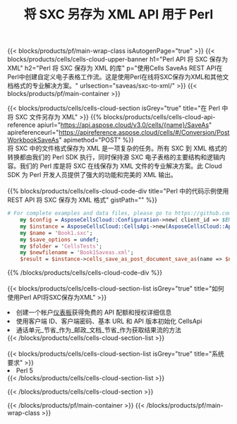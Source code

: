 ﻿---
title: 将 SXC 另存为 XML API 用于 Perl
description: 用于 Microsoft Excel 和 OpenOffice Calc 的云 API 和 SDK。将电子表格转换为其他格式文件。
url: /zh/perl/saveas/sxc-to-xml/
---
{{< blocks/products/pf/main-wrap-class isAutogenPage="true" >}}
{{< blocks/products/cells/cells-cloud-upper-banner h1="Perl API 将 SXC 保存为 XML" h2="Perl 将 SXC 保存为 XML 的库" p="使用Cells SaveAs REST API在Perl中创建自定义电子表格工作流。这是使用Perl在线将SXC保存为XML和其他文档格式的专业解决方案。" urlsection="saveas/sxc-to-xml/" >}}
{{< blocks/products/pf/main-container >}}

{{< blocks/products/cells/cells-cloud-section isGrey="true" title="在 Perl 中将 SXC 文件另存为 XML" >}}
{{% blocks/products/cells/cells-cloud-api-reference apiurl="https://api.aspose.cloud/v3.0/cells/{name}/SaveAs" apireferenceurl="https://apireference.aspose.cloud/cells/#/Conversion/PostWorkbookSaveAs" apimethod="POST" %}}
<br/>
将 SXC 中的文件格式保存为 XML 是一项复杂的任务。所有 SXC 到 XML 格式的转换都由我们的 Perl SDK 执行，同时保持源 SXC 电子表格的主要结构和逻辑内容。我们的 Perl 库是将 SXC 在线保存为 XML 文件的专业解决方案。此 Cloud SDK 为 Perl 开发人员提供了强大的功能和完美的 XML 输出。
<br/>
<br/>
{{% blocks/products/cells/cells-cloud-code-div title="Perl 中的代码示例使用 REST API 将 SXC 保存为 XML 格式" gistPath="" %}}
  
```perl
# For complete examples and data files, please go to https://github.com/aspose-cells-cloud/aspose-cells-cloud-perl/
    my $config = AsposeCellsCloud::Configuration->new( client_id => $ENV{'ProductClientId'}, client_secret => $ENV{'ProductClientSecret'});
    my $instance = AsposeCellsCloud::CellsApi->new(AsposeCellsCloud::ApiClient->new( $config));
    my $name = 'Book1.sxc';
    my $save_options = undef;
    my $folder = 'CellsTests';
    my $newfilename = 'Book1Saveas.xml';
    $result = $instance->cells_save_as_post_document_save_as(name => $name,save_options => $save_options, newfilename => $newfilename, folder => $folder);
```
  
{{% /blocks/products/cells/cells-cloud-code-div %}}
<br/>
<br/>
{{< blocks/products/cells/cells-cloud-section-list isGrey="true" title="如何使用Perl API将SXC保存为XML" >}}
<li>创建一个帐户<a href="https://dashboard.aspose.cloud/">仪表板</a>获得免费的 API 配额和授权详细信息</li>
<li>使用客户端 ID、客户端密码、基本 URL 和 API 版本初始化 CellsApi</li>
<li>通话单元_节省_作为_邮政_文档_节省_作为获取结果流的方法</li>
{{< /blocks/products/cells/cells-cloud-section-list >}}
<br/>
<br/>
{{< blocks/products/cells/cells-cloud-section-list isGrey="true" title="系统要求" >}}
<li>Perl 5</li>
{{< /blocks/products/cells/cells-cloud-section-list >}}

{{< /blocks/products/cells/cells-cloud-section >}}

{{< /blocks/products/pf/main-container >}}
{{< /blocks/products/pf/main-wrap-class >}}
